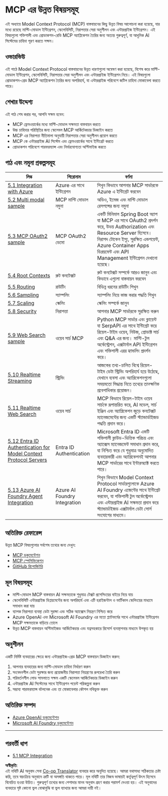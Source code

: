 <!--
CO_OP_TRANSLATOR_METADATA:
{
  "original_hash": "1949cb32394aeb1bdec8870f309005a3",
  "translation_date": "2025-07-17T00:08:35+00:00",
  "source_file": "05-AdvancedTopics/README.md",
  "language_code": "bn"
}
-->
# MCP এর উন্নত বিষয়সমূহ

এই অধ্যায়ে Model Context Protocol (MCP) বাস্তবায়নের কিছু উন্নত বিষয় আলোচনা করা হয়েছে, যার মধ্যে রয়েছে মাল্টি-মোডাল ইন্টিগ্রেশন, স্কেলেবিলিটি, নিরাপত্তার সেরা অনুশীলন এবং এন্টারপ্রাইজ ইন্টিগ্রেশন। এই বিষয়গুলো শক্তিশালী এবং প্রোডাকশন-রেডি MCP অ্যাপ্লিকেশন তৈরির জন্য অত্যন্ত গুরুত্বপূর্ণ, যা আধুনিক AI সিস্টেমের চাহিদা পূরণ করতে সক্ষম।

## ওভারভিউ

এই পাঠে Model Context Protocol বাস্তবায়নের উন্নত ধারণাগুলো অন্বেষণ করা হয়েছে, বিশেষ করে মাল্টি-মোডাল ইন্টিগ্রেশন, স্কেলেবিলিটি, নিরাপত্তার সেরা অনুশীলন এবং এন্টারপ্রাইজ ইন্টিগ্রেশন নিয়ে। এই বিষয়গুলো প্রোডাকশন-গ্রেড MCP অ্যাপ্লিকেশন তৈরির জন্য অপরিহার্য, যা এন্টারপ্রাইজ পরিবেশে জটিল চাহিদা মোকাবেলা করতে পারে।

## শেখার উদ্দেশ্য

এই পাঠ শেষ করার পর, আপনি সক্ষম হবেন:

- MCP ফ্রেমওয়ার্কের মধ্যে মাল্টি-মোডাল সক্ষমতা বাস্তবায়ন করতে
- উচ্চ চাহিদার পরিস্থিতির জন্য স্কেলেবল MCP আর্কিটেকচার ডিজাইন করতে
- MCP এর নিরাপত্তা নীতিমালা অনুযায়ী নিরাপত্তার সেরা অনুশীলন প্রয়োগ করতে
- MCP কে এন্টারপ্রাইজ AI সিস্টেম এবং ফ্রেমওয়ার্কের সাথে ইন্টিগ্রেট করতে
- প্রোডাকশন পরিবেশে পারফরম্যান্স এবং নির্ভরযোগ্যতা অপ্টিমাইজ করতে

## পাঠ এবং নমুনা প্রকল্পসমূহ

| লিঙ্ক | শিরোনাম | বর্ণনা |
|------|---------|---------|
| [5.1 Integration with Azure](./mcp-integration/README.md) | Azure এর সাথে ইন্টিগ্রেশন | শিখুন কিভাবে আপনার MCP সার্ভারকে Azure এ ইন্টিগ্রেট করবেন |
| [5.2 Multi modal sample](./mcp-multi-modality/README.md) | MCP মাল্টি মোডাল নমুনা | অডিও, ইমেজ এবং মাল্টি মোডাল রেসপন্সের জন্য নমুনা |
| [5.3 MCP OAuth2 sample](../../../05-AdvancedTopics/mcp-oauth2-demo) | MCP OAuth2 ডেমো | একটি মিনিমাল Spring Boot অ্যাপ যা MCP এর সাথে OAuth2 প্রদর্শন করে, উভয় Authorization এবং Resource Server হিসেবে। নিরাপদ টোকেন ইস্যু, সুরক্ষিত এন্ডপয়েন্ট, Azure Container Apps ডিপ্লয়মেন্ট এবং API Management ইন্টিগ্রেশন দেখানো হয়েছে। |
| [5.4 Root Contexts](./mcp-root-contexts/README.md) | রুট কনটেক্সট | রুট কনটেক্সট সম্পর্কে আরও জানুন এবং কিভাবে এগুলো বাস্তবায়ন করবেন |
| [5.5 Routing](./mcp-routing/README.md) | রাউটিং | বিভিন্ন ধরনের রাউটিং শিখুন |
| [5.6 Sampling](./mcp-sampling/README.md) | স্যাম্পলিং | স্যাম্পলিং নিয়ে কাজ করার পদ্ধতি শিখুন |
| [5.7 Scaling](./mcp-scaling/README.md) | স্কেলিং | স্কেলিং সম্পর্কে জানুন |
| [5.8 Security](./mcp-security/README.md) | নিরাপত্তা | আপনার MCP সার্ভারকে সুরক্ষিত করুন |
| [5.9 Web Search sample](./web-search-mcp/README.md) | ওয়েব সার্চ MCP | Python MCP সার্ভার এবং ক্লায়েন্ট যা SerpAPI এর সাথে ইন্টিগ্রেট করে রিয়েল-টাইম ওয়েব, নিউজ, প্রোডাক্ট সার্চ এবং Q&A এর জন্য। মাল্টি-টুল অর্কেস্ট্রেশন, এক্সটার্নাল API ইন্টিগ্রেশন এবং শক্তিশালী এরর হ্যান্ডলিং প্রদর্শন করে। |
| [5.10 Realtime Streaming](./mcp-realtimestreaming/README.md) | স্ট্রিমিং | আজকের তথ্য-চালিত বিশ্বে রিয়েল-টাইম ডেটা স্ট্রিমিং অপরিহার্য হয়ে উঠেছে, যেখানে ব্যবসা এবং অ্যাপ্লিকেশনগুলো সময়মতো সিদ্ধান্ত নিতে তথ্যের তাত্ক্ষণিক প্রবেশাধিকার প্রয়োজন। |
| [5.11 Realtime Web Search](./mcp-realtimesearch/README.md) | ওয়েব সার্চ | MCP কিভাবে রিয়েল-টাইম ওয়েব সার্চকে রূপান্তরিত করে, AI মডেল, সার্চ ইঞ্জিন এবং অ্যাপ্লিকেশন জুড়ে কনটেক্সট ম্যানেজমেন্টের জন্য একটি স্ট্যান্ডার্ডাইজড পদ্ধতি প্রদান করে। |
| [5.12  Entra ID Authentication for Model Context Protocol Servers](./mcp-security-entra/README.md) | Entra ID Authentication | Microsoft Entra ID একটি শক্তিশালী ক্লাউড-ভিত্তিক পরিচয় এবং অ্যাক্সেস ম্যানেজমেন্ট সমাধান প্রদান করে, যা নিশ্চিত করে যে শুধুমাত্র অনুমোদিত ব্যবহারকারী এবং অ্যাপ্লিকেশনই আপনার MCP সার্ভারের সাথে ইন্টারঅ্যাক্ট করতে পারে। |
| [5.13 Azure AI Foundry Agent Integration](./mcp-foundry-agent-integration/README.md) | Azure AI Foundry Integration | শিখুন কিভাবে Model Context Protocol সার্ভারগুলোকে Azure AI Foundry এজেন্টের সাথে ইন্টিগ্রেট করবেন, যা শক্তিশালী টুল অর্কেস্ট্রেশন এবং এন্টারপ্রাইজ AI সক্ষমতা প্রদান করে স্ট্যান্ডার্ডাইজড এক্সটার্নাল ডেটা সোর্স সংযোগের মাধ্যমে। |

## অতিরিক্ত রেফারেন্স

উন্নত MCP বিষয়গুলোর সর্বশেষ তথ্যের জন্য দেখুন:
- [MCP ডকুমেন্টেশন](https://modelcontextprotocol.io/)
- [MCP স্পেসিফিকেশন](https://spec.modelcontextprotocol.io/)
- [GitHub রিপোজিটরি](https://github.com/modelcontextprotocol)

## মূল বিষয়সমূহ

- মাল্টি-মোডাল MCP বাস্তবায়ন AI সক্ষমতাকে শুধুমাত্র টেক্সট প্রসেসিংয়ের বাইরে নিয়ে যায়
- স্কেলেবিলিটি এন্টারপ্রাইজ ডিপ্লয়মেন্টের জন্য অপরিহার্য এবং এটি হরাইজন্টাল ও ভার্টিকাল স্কেলিংয়ের মাধ্যমে সমাধান করা যায়
- ব্যাপক নিরাপত্তা ব্যবস্থা ডেটা সুরক্ষা এবং সঠিক অ্যাক্সেস নিয়ন্ত্রণ নিশ্চিত করে
- Azure OpenAI এবং Microsoft AI Foundry এর মতো প্ল্যাটফর্মের সাথে এন্টারপ্রাইজ ইন্টিগ্রেশন MCP সক্ষমতাকে বাড়িয়ে তোলে
- উন্নত MCP বাস্তবায়ন অপ্টিমাইজড আর্কিটেকচার এবং যত্নসহকারে রিসোর্স ব্যবস্থাপনার মাধ্যমে উপকৃত হয়

## অনুশীলন

একটি নির্দিষ্ট ব্যবহারের ক্ষেত্রে জন্য এন্টারপ্রাইজ-গ্রেড MCP বাস্তবায়ন ডিজাইন করুন:

1. আপনার ব্যবহারের জন্য মাল্টি-মোডাল চাহিদা নির্ধারণ করুন
2. সংবেদনশীল ডেটা সুরক্ষার জন্য প্রয়োজনীয় নিরাপত্তা নিয়ন্ত্রণের রূপরেখা তৈরি করুন
3. পরিবর্তনশীল লোড সামলাতে সক্ষম একটি স্কেলেবল আর্কিটেকচার ডিজাইন করুন
4. এন্টারপ্রাইজ AI সিস্টেমের সাথে ইন্টিগ্রেশন পয়েন্ট পরিকল্পনা করুন
5. সম্ভাব্য পারফরম্যান্স বটলনেক এবং তা মোকাবেলার কৌশল নথিভুক্ত করুন

## অতিরিক্ত সম্পদ

- [Azure OpenAI ডকুমেন্টেশন](https://learn.microsoft.com/en-us/azure/ai-services/openai/)
- [Microsoft AI Foundry ডকুমেন্টেশন](https://learn.microsoft.com/en-us/ai-services/)

---

## পরবর্তী ধাপ

- [5.1 MCP Integration](./mcp-integration/README.md)

**অস্বীকৃতি**:  
এই নথিটি AI অনুবাদ সেবা [Co-op Translator](https://github.com/Azure/co-op-translator) ব্যবহার করে অনূদিত হয়েছে। আমরা যথাসাধ্য সঠিকতার চেষ্টা করি, তবে স্বয়ংক্রিয় অনুবাদে ত্রুটি বা অসঙ্গতি থাকতে পারে। মূল নথিটি তার নিজস্ব ভাষায়ই কর্তৃত্বপূর্ণ উৎস হিসেবে বিবেচিত হওয়া উচিত। গুরুত্বপূর্ণ তথ্যের জন্য পেশাদার মানব অনুবাদ গ্রহণ করার পরামর্শ দেওয়া হয়। এই অনুবাদের ব্যবহারে সৃষ্ট কোনো ভুল বোঝাবুঝি বা ভুল ব্যাখ্যার জন্য আমরা দায়ী নই।